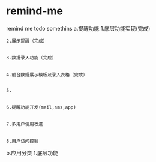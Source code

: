 # remind-me
remind me todo somethins
a.提醒功能
	1.底层功能实现(完成)
	
	
	2.展示提醒（完成）
	
	
	3.数据录入功能（完成）
	
	
	4.前台数据展示模板及录入表格（完成）
	
	
	5.
	
	
	6.提醒功能开发(mail,sms,app)
	
	
	7.多用户使用改进
	
	
	8.用户访问控制
	
b.应用分类
	1.底层功能
